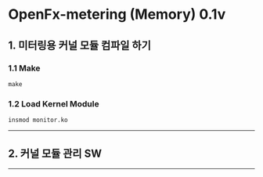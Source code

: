 # OpenFx-metering (Memory) 0.1v
## 1.  미터링용 커널 모듈 컴파일 하기
### 1.1 Make
```
make
```

### 1.2 Load Kernel Module
```
insmod monitor.ko
```
-----------------------


## 2.  커널 모듈 관리 SW 
-----------------------
